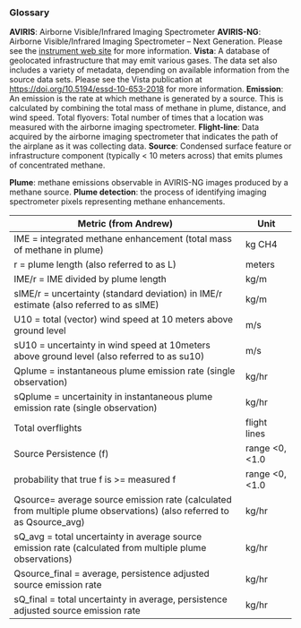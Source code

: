 ### Glossary

**AVIRIS**: Airborne Visible/Infrared Imaging Spectrometer
**AVIRIS-NG**: Airborne Visible/Infrared Imaging Spectrometer – Next Generation. Please see the [instrument web site](https://avirisng.jpl.nasa.gov/) for more information.
**Vista**: A database of geolocated infrastructure that may emit various gases. The data set also includes a variety of metadata, depending on available information from the source data sets. Please see the Vista publication at https://doi.org/10.5194/essd-10-653-2018 for more information.
**Emission**: An emission is the rate at which methane is generated by a source. This is calculated by combining the total mass of methane in plume, distance, and wind speed.
Total flyovers: Total number of times that a location was measured with the airborne imaging spectrometer. 
**Flight-line**: Data acquired by the airborne imaging spectrometer that indicates the path of the airplane as it was collecting data.
**Source**: Condensed surface feature or infrastructure component (typically < 10 meters across) that emits plumes of concentrated methane.

**Plume**: methane emissions observable in AVIRIS-NG images produced by a  methane source.
**Plume detection**: the process of identifying imaging spectrometer pixels representing methane enhancements.

|Metric (from Andrew)	|Unit|
|-----------------|---|
|IME = integrated methane enhancement (total mass of methane in plume)|	kg CH4|
|r = plume length (also referred to as L)	|meters|
|IME/r = IME divided by plume length	|kg/m|
|sIME/r = uncertainty (standard deviation) in IME/r estimate (also referred to as sIME)|	kg/m|
|U10 = total (vector) wind speed at 10 meters above ground level 	|m/s|
|sU10 = uncertainty in wind speed at 10meters above ground level (also referred to as su10)|	m/s|
|Qplume = instantaneous plume emission rate (single observation)	|kg/hr|
|sQplume = uncertainity in instantaneous plume emission rate (single observation)	|kg/hr|
|Total overflights|	flight lines|
|Source Persistence (f)|	range <0, <1.0|
|probability that true f is >= measured f	|range <0, <1.0|
|Qsource= average source emission rate (calculated from multiple plume observations) (also referred to as Qsource_avg)|	kg/hr|
|sQ_avg  = total uncertainty in average source emission rate (calculated from multiple plume observations)|	kg/hr|
|Qsource_final = average, persistence adjusted source emission rate	|kg/hr|
|sQ_final = total uncertainty in average, persistence adjusted source emission rate	|kg/hr|



